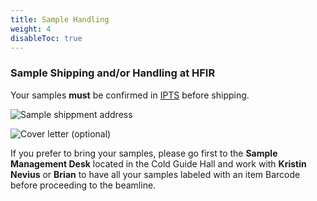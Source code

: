 ```yaml
---
title: Sample Handling
weight: 4
disableToc: true
---
```


### Sample Shipping and/or Handling at HFIR

Your samples **must** be confirmed in [IPTS](https://extidp.ornl.gov/idp/SSO.saml2?SAMLRequest=hZJfT8MgFMW%2FSsN7%2F4BzVbIu6VZNlkxdVvXBF0O6O0fSAnLpnN9e6KLTl%2FlEuJzD%2FZ0LExRda3jZu51aw3sP6KJD1yrkw0FBequ4FiiRK9EBctfwurxbcpZk3FjtdKNb8sty3iEQwTqpFYkWVUFeLyml1xfjfEazLJ%2BXbHzD8tGoKqt8PppVVUaiZ7Do9QXxdm9C7GGh0AnlfCmjeUxZzNgjo5yOOLt6IVHlM0gl3ODaOWeQpykcnNyYRFvVJm96n%2FpNWtcPSUBmJJprhRCuPAffHEW86a31ayw708pGOhLdatvAMMOCbEWLEEhXPqzcw0%2Bl%2FM4emvUd2BrsXjbwtF6eOFGhMIYmfj3BdtC2WqVGo1sDmoBBppOAzoeB2Ok5%2ByT9rZwcH%2Fzep1tUK%2B0DfAb8TvwTPlTkJt4OUu6sUCj9EHwsz%2FYxtyCcj%2BpsDySdHlv%2B%2FVbTLw%3D%3D&RelayState=https%3A%2F%2Fsnsapp1.sns.ornl.gov%2Fxprod%2Ff%3Fp%3D100%3A1)
 before shipping.

![Sample shippment address](/images/prepare_venue/parcel.png)

![Cover letter (optional)](/images/prepare_venue/letter.png)

If you prefer to bring your samples, please go first to the **Sample Management Desk** located in the Cold Guide Hall
and work with **Kristin Nevius** or **Brian** to have all your samples labeled with an item Barcode before
proceeding to the beamline.


